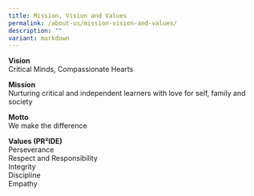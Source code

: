 ```yaml
---
title: Mission, Vision and Values
permalink: /about-us/mission-vision-and-values/
description: ""
variant: markdown
---
```

<p><strong>Vision<br></strong>Critical Minds, Compassionate Hearts</p>
<p><strong>Mission<br></strong>Nurturing critical and independent learners with love for self, family and society</p>
<p><strong>Motto<br></strong>We make the difference</p>
<p><strong>Values (PR²IDE) <br></strong>Perseverance<br>Respect and Responsibility<br>Integrity<br>Discipline<br>Empathy</p>